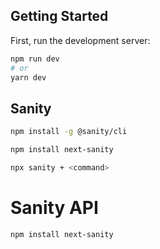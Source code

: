 ## Getting Started

First, run the development server:

```bash
npm run dev
# or
yarn dev
```

## Sanity

```bash
npm install -g @sanity/cli
```

```bash
npm install next-sanity
```

```bash
npx sanity + <command>
```

# Sanity API

```bash
npm install next-sanity
```

